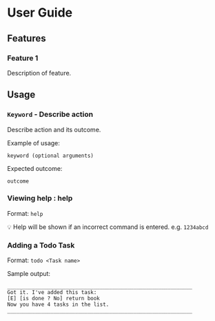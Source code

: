 # User Guide

## Features 

### Feature 1 
Description of feature.

## Usage

### `Keyword` - Describe action

Describe action and its outcome.

Example of usage: 

`keyword (optional arguments)`

Expected outcome:

`outcome`

### Viewing help : help

Format: `help`

:bulb: Help will be shown if an incorrect command is entered. e.g. `1234abcd`

### Adding a Todo Task

Format: `todo <Task name>`




Sample output:

```
____________________________________________________________
Got it. I've added this task:
[E] [is done ? No] return book
Now you have 4 tasks in the list.
____________________________________________________________
```


